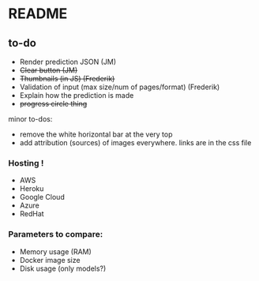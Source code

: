 # README


## to-do

- Render prediction JSON (JM)
- ~~Clear button (JM)~~ 
- ~~Thumbnails (in JS) (Frederik)~~
- Validation of input (max size/num of pages/format) (Frederik)
- Explain how the prediction is made
- ~~progress circle thing~~


minor to-dos:
- remove the white horizontal bar at the very top
- add attribution (sources) of images everywhere. links are in the css file


### Hosting !
- AWS
- Heroku
- Google Cloud
- Azure
- RedHat

### Parameters to compare:
- Memory usage (RAM)
- Docker image size
- Disk usage (only models?)

